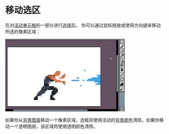 # 移动选区

在对[活动单元格](cel.md)的一部分进行[选择](selecting.md)后，
你可以通过鼠标拖放或使用方向键来移动所选的像素区域：

![移动选区](move-selection/move-selection.gif)

如果你从[背景图层](layers.md#背景图层)移动一个像素区域，选框将使用活动的[背景颜色](color-bar.md#background-color)清除。如果你移动一个透明图层，该区域将使用透明颜色清除。
